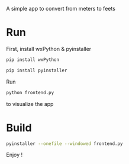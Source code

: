 A simple app to convert from meters to feets


# Run 

First, install wxPython & pyinstaller

```bash
pip install wxPython
```

```bash
pip install pyinstaller
```

Run  
```bash
python frontend.py
```
to visualize the app

# Build

```bash
pyinstaller --onefile --windowed frontend.py
```

Enjoy !